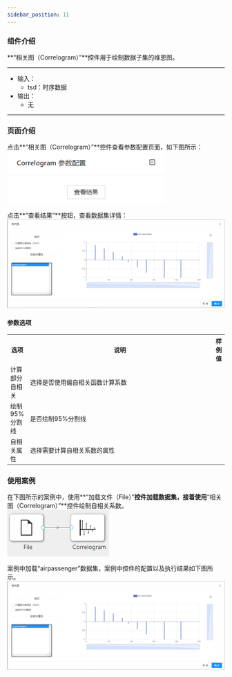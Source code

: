 ```yaml
---
sidebar_position: 11
---
```

### 组件介绍
**“相关图（Correlogram）”**控件用于绘制数据子集的维恩图。
<hr/>

- 输入：
  - tsd：时序数据
- 输出：
  - 无

<hr/>


### 页面介绍
点击**“相关图（Correlogram）”**控件查看参数配置页面，如下图所示：  
[ ![](/img/aistudio/visualize/correlogram/param.png) ](/img/aistudio/visualize/correlogram/param.png)

点击**“查看结果”**按钮，查看数据集详情：  
[ ![](/img/aistudio/visualize/correlogram/visualization.png) ](/img/aistudio/visualize/correlogram/visualization.png)

#### 参数选项
<table>
  <tr>
    <th>选项</th>
    <th width="650">说明</th>
    <th>样例值</th>
  </tr>
  <tr>
      <td>计算部分自相关</td> 
      <td>
      选择是否使用偏自相关函数计算系数
      </td> 
      <td></td>
  </tr>
  <tr>
      <td>绘制95%分割线</td> 
      <td>
      是否绘制95%分割线
      </td> 
      <td></td>
  </tr>
  <tr>
      <td>自相关属性</td> 
      <td>
      选择需要计算自相关系数的属性
      </td> 
      <td></td>
  </tr>
</table>

### 使用案例
在下图所示的案例中，使用**“加载文件（File）”**控件加载数据集，接着使用**“相关图（Correlogram）”**控件绘制自相关系数。  
[ ![](/img/aistudio/visualize/correlogram/workflow.png) ](/img/aistudio/visualize/correlogram/workflow.png)

案例中加载“airpassenger”数据集，案例中控件的配置以及执行结果如下图所示。  
[ ![](/img/aistudio/visualize/correlogram/workflow-result.png) ](/img/aistudio/visualize/correlogram/workflow-result.png)